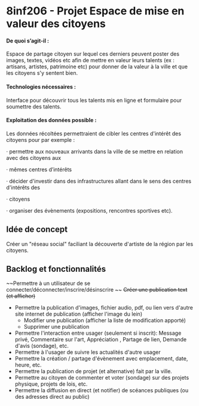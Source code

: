 # 8inf206 - Projet Espace de mise en valeur des citoyens

#### De quoi s’agit-il : 

Espace de partage citoyen sur lequel ces derniers peuvent poster des images, textes, vidéos etc afin de mettre en valeur leurs talents (ex : artisans, artistes, patrimoine etc) pour donner de la valeur à la ville et que les citoyens s'y sentent bien.

#### Technologies nécessaires : 

Interface pour découvrir tous les talents mis en ligne et formulaire pour soumettre des talents.

#### Exploitation des données possible : 

Les données récoltées permettraient de cibler les centres
d'intérêt des citoyens pour par exemple :

·       permettre aux nouveaux arrivants dans la ville de se mettre en relation avec des citoyens aux

·       mêmes centres d’intérêts

·       décider d'investir dans des infrastructures allant dans le sens des centres d'intérêts des

·       citoyens

·       organiser des évènements (expositions, rencontres sportives etc).


## Idée de concept

Créer un "réseau social" faciliant la découverte d'artiste de la région par les citoyens. 

## Backlog et fonctionnalités
~~Permettre à un utilisateur de se connecter/déconnecter/inscrire/désinscrire ~~
~~Créer une publication text (et afficher)~~

- Permettre la publication d'images, fichier audio, pdf, ou lien vers d'autre site internet de publication (afficher l'image du lein)
  - Modifier une publication (afficher la liste de modification apporté)
  - Supprimer une publication
- Permettre l'interaction entre usager (seulement si inscrit): Message privé, Commentaire sur l'art, Appréciation , Partage de lien, Demande d'avis (sondage), etc.
- Permettre à l'usager de suivre les actualités d'autre usager
- Permettre la création / partage d'évènement avec emplacement, date, heure, etc.
- Permettre la publication de projet (et alternative) fait par la ville.
- Permettre au citoyen de commenter et voter (sondage) sur des projets physique, projets de lois, etc. 
- Permettre la diffusion en direct (et notifier) de scéances publiques (ou des adresses direct au public)

